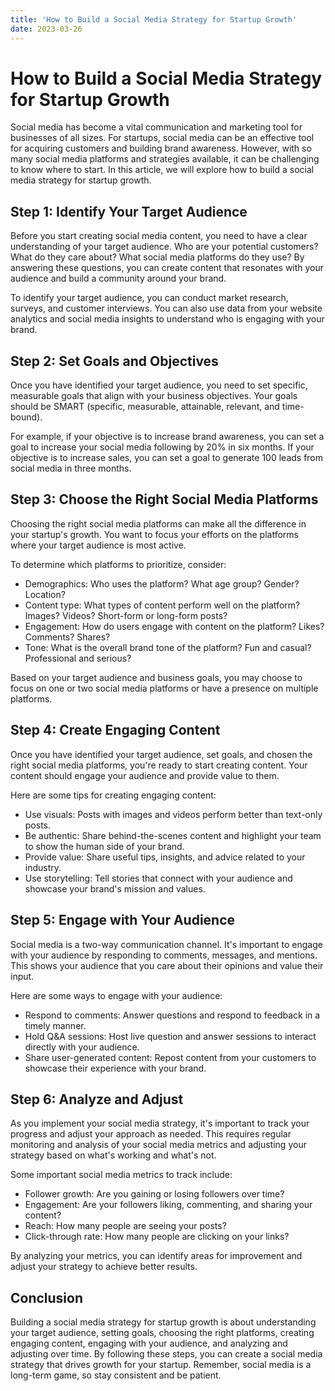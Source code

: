 ```yaml
---
title: 'How to Build a Social Media Strategy for Startup Growth'
date: 2023-03-26
---
```


# How to Build a Social Media Strategy for Startup Growth

Social media has become a vital communication and marketing tool for businesses of all sizes. For startups, social media can be an effective tool for acquiring customers and building brand awareness. However, with so many social media platforms and strategies available, it can be challenging to know where to start. In this article, we will explore how to build a social media strategy for startup growth.

## Step 1: Identify Your Target Audience

Before you start creating social media content, you need to have a clear understanding of your target audience. Who are your potential customers? What do they care about? What social media platforms do they use? By answering these questions, you can create content that resonates with your audience and build a community around your brand.

To identify your target audience, you can conduct market research, surveys, and customer interviews. You can also use data from your website analytics and social media insights to understand who is engaging with your brand.

## Step 2: Set Goals and Objectives 

Once you have identified your target audience, you need to set specific, measurable goals that align with your business objectives. Your goals should be SMART (specific, measurable, attainable, relevant, and time-bound).

For example, if your objective is to increase brand awareness, you can set a goal to increase your social media following by 20% in six months. If your objective is to increase sales, you can set a goal to generate 100 leads from social media in three months.

## Step 3: Choose the Right Social Media Platforms

Choosing the right social media platforms can make all the difference in your startup's growth. You want to focus your efforts on the platforms where your target audience is most active.

To determine which platforms to prioritize, consider:

- Demographics: Who uses the platform? What age group? Gender? Location?
- Content type: What types of content perform well on the platform? Images? Videos? Short-form or long-form posts?
- Engagement: How do users engage with content on the platform? Likes? Comments? Shares? 
- Tone: What is the overall brand tone of the platform? Fun and casual? Professional and serious?

Based on your target audience and business goals, you may choose to focus on one or two social media platforms or have a presence on multiple platforms.

## Step 4: Create Engaging Content

Once you have identified your target audience, set goals, and chosen the right social media platforms, you're ready to start creating content. Your content should engage your audience and provide value to them. 

Here are some tips for creating engaging content:

- Use visuals: Posts with images and videos perform better than text-only posts.
- Be authentic: Share behind-the-scenes content and highlight your team to show the human side of your brand.
- Provide value: Share useful tips, insights, and advice related to your industry.
- Use storytelling: Tell stories that connect with your audience and showcase your brand's mission and values.

## Step 5: Engage with Your Audience

Social media is a two-way communication channel. It's important to engage with your audience by responding to comments, messages, and mentions. This shows your audience that you care about their opinions and value their input.

Here are some ways to engage with your audience:

- Respond to comments: Answer questions and respond to feedback in a timely manner.
- Hold Q&A sessions: Host live question and answer sessions to interact directly with your audience.
- Share user-generated content: Repost content from your customers to showcase their experience with your brand.

## Step 6: Analyze and Adjust

As you implement your social media strategy, it's important to track your progress and adjust your approach as needed. This requires regular monitoring and analysis of your social media metrics and adjusting your strategy based on what's working and what's not.

Some important social media metrics to track include:

- Follower growth: Are you gaining or losing followers over time?
- Engagement: Are your followers liking, commenting, and sharing your content?
- Reach: How many people are seeing your posts?
- Click-through rate: How many people are clicking on your links?

By analyzing your metrics, you can identify areas for improvement and adjust your strategy to achieve better results.

## Conclusion

Building a social media strategy for startup growth is about understanding your target audience, setting goals, choosing the right platforms, creating engaging content, engaging with your audience, and analyzing and adjusting over time. By following these steps, you can create a social media strategy that drives growth for your startup. Remember, social media is a long-term game, so stay consistent and be patient.
